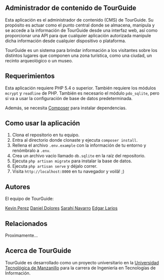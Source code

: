 ## Administrador de contenido de TourGuide

Esta aplicación es el administrador de contenido (CMS) de TourGuide. Su
propósito es actuar como el punto central donde se almacena, manipula y se
accede a la información de TourGuide desde una interfaz web, así como
proporcionar una API para que cualquier aplicación autorizada manipule dicha
información desde cualquier dispositivo o plataforma.

TourGuide es un sistema para brindar información a los visitantes sobre los
distintos lugares que componen una zona turística, como una ciudad, un recinto
arqueológico o un museo.

## Requerimientos

Esta aplicación requiere PHP 5.4 o superior. También requiere los módulos
`mcrypt` y `readline` de PHP. También es necesario el módulo `pdo_sqlite`, pero
si va a usar la configuración de base de datos predeterminada.

Además, se necesita [Composer](https://getcomposer.org/) para instalar
dependencias.

## Como usar la aplicación

1. Clona el repositorio en tu equipo.
2. Entra al directorio donde clonaste y ejecuta `composer install`.
3. Rellena el archivo `.env.example` con la información de tu entorno y
   renómbralo a `.env`.
4. Crea un archivo vacío llamado `db.sqlite` en la raíz del repositorio.
5. Ejecuta `php artisan migrate` para instalar la base de datos.
6. Ejecuta `php artisan serve` y déjalo correr.
7. Visita `http://localhost:8000` en tu navegador y voilâ! ;)

## Autores

El equipo de TourGuide:

[Kevin Perez](https://github.com/kevindperezm)
[Daniel Dolores](https://github.com/Dannypein)
[Sarahí Navarro](https://github.com/SaraNavarro)
[Edgar Larios](https://github.com/Edgar-Larios)

## Relacionados

Proximamente...

## Acerca de TourGuide

TourGuide es desarrollado como un proyecto universitario en la
[Universidad Tecnológica de Manzanillo](http://utem.edu.mx) para la carrera de
Ingeniería en Tecnologías de Información.
